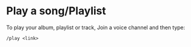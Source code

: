 # Play a song/Playlist

To play your album, playlist or track, Join a voice channel and then type:

`/play <link>`